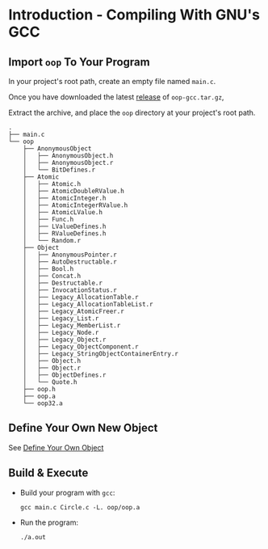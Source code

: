 # Introduction - Compiling With GNU's GCC

## Import `oop` To Your Program

In your project's root path, create an empty file named `main.c`.

Once you have downloaded the latest [release](https://github.com/taljacob2/oop/releases) of `oop-gcc.tar.gz`,

Extract the archive, and place the `oop` directory at your project's root path.
```
.
├── main.c
└── oop
    ├── AnonymousObject
    │   ├── AnonymousObject.h
    │   ├── AnonymousObject.r
    │   └── BitDefines.r
    ├── Atomic
    │   ├── Atomic.h
    │   ├── AtomicDoubleRValue.h
    │   ├── AtomicInteger.h
    │   ├── AtomicIntegerRValue.h
    │   ├── AtomicLValue.h
    │   ├── Func.h
    │   ├── LValueDefines.h
    │   ├── RValueDefines.h
    │   └── Random.r
    ├── Object
    │   ├── AnonymousPointer.r
    │   ├── AutoDestructable.r
    │   ├── Bool.h
    │   ├── Concat.h
    │   ├── Destructable.r
    │   ├── InvocationStatus.r
    │   ├── Legacy_AllocationTable.r
    │   ├── Legacy_AllocationTableList.r
    │   ├── Legacy_AtomicFreer.r
    │   ├── Legacy_List.r
    │   ├── Legacy_MemberList.r
    │   ├── Legacy_Node.r
    │   ├── Legacy_Object.r
    │   ├── Legacy_ObjectComponent.r
    │   ├── Legacy_StringObjectContainerEntry.r
    │   ├── Object.h
    │   ├── Object.r
    │   ├── ObjectDefines.r
    │   └── Quote.h    
    ├── oop.h
    ├── oop.a
    └── oop32.a
```

## Define Your Own New Object

See [Define Your Own Object](DefineYourOwnObject.md)

## Build & Execute

- Build your program with `gcc`:

  ```
  gcc main.c Circle.c -L. oop/oop.a
  ```

- Run the program:

  ```
  ./a.out
  ```
